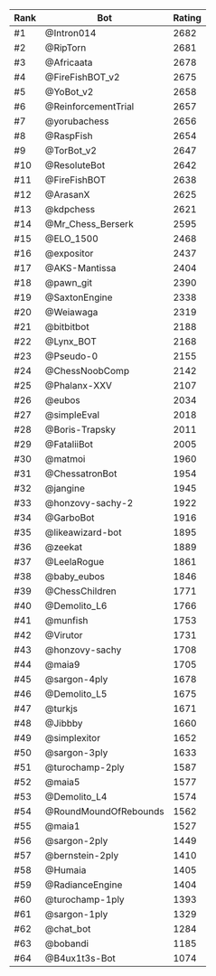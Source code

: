 Rank|Bot|Rating
---|---|---
#1|@Intron014|2682
#2|@RipTorn|2681
#3|@Africaata|2678
#4|@FireFishBOT_v2|2675
#5|@YoBot_v2|2658
#6|@ReinforcementTrial|2657
#7|@yorubachess|2656
#8|@RaspFish|2654
#9|@TorBot_v2|2647
#10|@ResoluteBot|2642
#11|@FireFishBOT|2638
#12|@ArasanX|2625
#13|@kdpchess|2621
#14|@Mr_Chess_Berserk|2595
#15|@ELO_1500|2468
#16|@expositor|2437
#17|@AKS-Mantissa|2404
#18|@pawn_git|2390
#19|@SaxtonEngine|2338
#20|@Weiawaga|2319
#21|@bitbitbot|2188
#22|@Lynx_BOT|2168
#23|@Pseudo-0|2155
#24|@ChessNoobComp|2142
#25|@Phalanx-XXV|2107
#26|@eubos|2034
#27|@simpleEval|2018
#28|@Boris-Trapsky|2011
#29|@FataliiBot|2005
#30|@matmoi|1960
#31|@ChessatronBot|1954
#32|@jangine|1945
#33|@honzovy-sachy-2|1922
#34|@GarboBot|1916
#35|@likeawizard-bot|1895
#36|@zeekat|1889
#37|@LeelaRogue|1861
#38|@baby_eubos|1846
#39|@ChessChildren|1771
#40|@Demolito_L6|1766
#41|@munfish|1753
#42|@Virutor|1731
#43|@honzovy-sachy|1708
#44|@maia9|1705
#45|@sargon-4ply|1678
#46|@Demolito_L5|1675
#47|@turkjs|1671
#48|@Jibbby|1660
#49|@simplexitor|1652
#50|@sargon-3ply|1633
#51|@turochamp-2ply|1587
#52|@maia5|1577
#53|@Demolito_L4|1574
#54|@RoundMoundOfRebounds|1562
#55|@maia1|1527
#56|@sargon-2ply|1449
#57|@bernstein-2ply|1410
#58|@Humaia|1405
#59|@RadianceEngine|1404
#60|@turochamp-1ply|1393
#61|@sargon-1ply|1329
#62|@chat_bot|1284
#63|@bobandi|1185
#64|@B4ux1t3s-Bot|1074
